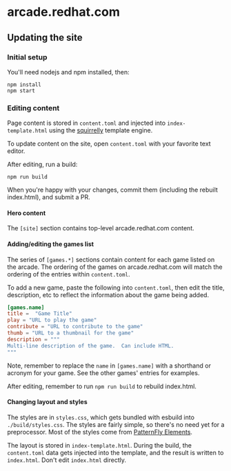 # arcade.redhat.com

## Updating the site

### Initial setup

You'll need nodejs and npm installed, then:

```
npm install
npm start
```

### Editing content

Page content is stored in `content.toml` and injected into `index-template.html` using the [squirrelly](https://squirrelly.js.org/) template engine.

To update content on the site, open `content.toml` with your favorite text editor.

After editing, run a build:

```
npm run build
```

When you're happy with your changes, commit them (including the rebuilt index.html), and submit a PR.

#### Hero content

The `[site]` section contains top-level arcade.redhat.com content.


#### Adding/editing the games list

The series of `[games.*]` sections contain content for each game listed on the arcade.  The ordering of the games on arcade.redhat.com will match the ordering of the entries within `content.toml`.

To add a new game, paste the following into `content.toml`, then edit the title, description, etc to reflect the information about the game being added.

```toml
[games.name]
title =  "Game Title"
play = "URL to play the game"
contribute = "URL to contribute to the game"
thumb = "URL to a thumbnail for the game"
description = """
Multi-line description of the game.  Can include HTML.
"""
```

Note, remember to replace the `name` in `[games.name]` with a shorthand or acronym for your game.  See the other games' entries for examples.

After editing, remember to run `npm run build` to rebuild index.html.

#### Changing layout and styles

The styles are in `styles.css`, which gets bundled with esbuild into `./build/styles.css`.  The styles are fairly simple, so there's no need yet for a preprocessor.  Most of the styles come from [PatternFly Elements](https://patternflyelements.com/).

The layout is stored in `index-template.html`.  During the build, the `content.toml` data gets injected into the template, and the result is written to `index.html`.  Don't edit `index.html` directly.



